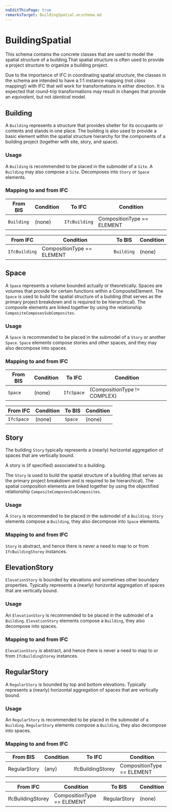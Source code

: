 ```yaml
---
noEditThisPage: true
remarksTarget: BuildingSpatial.ecschema.md
---
```


# BuildingSpatial

This schema contains the concrete classes that are used to model the spatial structure of a building.That spatial structure is often used to provide a project structure to organize a building project.

Due to the importance of IFC in coordinating spatial structure, the classes in the schema are intended to have a 1:1 instance mapping (not *class* mapping!) with IFC that will work for transformations in either direction.  It is expected that round-trip transformations may result in changes that provide an *equivalent*, but not *identical* model.

## Building

A `Building` represents a structure that provides shelter for its occupants or contents and stands in one place. The building is also used to provide a basic element within the spatial structure hierarchy for the components of a building project (together with site, story, and space).

### Usage

<!-- add notes about usage here. Placement in models. Parent-child issues; ElementAspects, key relationships. --->
A `Building` is recommended to be placed in the submodel of a `Site`. A `Building` may also compose a `Site`. Decomposes into `Story` or `Space` elements.

### Mapping to and from IFC

| From BIS    | Condition | To IFC    | Condition |
| ----------- | --------- | --------- | --------- |
| `Building`  | (none) | `IfcBuilding` | CompositionType == ELEMENT |


<!-- the COMPLEX or PARTIAL type we do not immediately need, could be introduced in future versions of the schema -->

<!-- additional mapping notes go here -->

| From IFC  | Condition | To BIS    | Condition |
| --------- | --------- | --------- | --------- |
| `IfcBuilding` | CompositionType == ELEMENT | `Building` | (none) |

<!-- additional mapping notes go here -->
## Space

A `Space` represents a volume bounded actually or theoretically. Spaces are volumes that provide for certain functions within a CompositeElement.
The `Space` is used to build the spatial structure of a building (that serves as the primary project breakdown and is required to be hierarchical). The composite elements are linked together by using the relationship `CompositeComposesSubComposites`.

### Usage

A `Space` is recommended to be placed in the submodel of a `Story` or another `Space`. `Space` elements compose stories and other spaces, and they may also decompose into spaces.

### Mapping to and from IFC

| From BIS  | Condition | To IFC    | Condition |
| --------- | --------- | --------- | --------- |
| `Space` | (none) | `IfcSpace` | (CompositionType != COMPLEX) |

<!--   -->

<!-- additional mapping notes go here -->

| From IFC  | Condition | To BIS    | Condition |
| --------- | --------- | --------- | --------- |
| `IfcSpace`| (none) | `Space` | (none) |

<!-- additional mapping notes go here -->

## Story

The building `Story` typically represents a (nearly) horizontal aggregation of spaces that are vertically bound.

A story is (if specified) associated to a building. 

The `Story` is used to build the spatial structure of a building (that serves as the primary project breakdown and is required to be hierarchical). The spatial composition elements are linked together by using the objectified relationship `CompositeComposesSubComposites`.

### Usage

<!-- add notes about usage here. Placement in models. Parent-child issues; ElementAspects, key relationships. --->

A `Story` is recommended to be placed in the submodel of a `Building`. `Story` elements compose a `Building`, they also decompose into `Space` elements.

### Mapping to and from IFC

`Story` is abstract, and hence there is never a need to map to or from `IfcBuildingStorey` instances.

## ElevationStory

`ElevationStory` is bounded by elevations and sometimes other boundary properties. Typically represents a (nearly) horizontal aggregation of spaces that are vertically bound.

<!-- there's only 2 reasons we're not mentioning Grids:ElevationGridSurface instead of "elevations" here 1- it's because grids have not been marked "released" yet. 2-we don't have reference to grids here __yet__ --->

### Usage

<!-- add notes about usage here. Placement in models. Parent-child issues; ElementAspects, key relationships. --->

An `ElevationStory` is recommended to be placed in the submodel of a `Building`. `ElevationStory` elements compose a `Building`, they also decompose into spaces.

### Mapping to and from IFC

`ElevationStory` is abstract, and hence there is never a need to map to or from `IfcBuildingStorey` instances.

## RegularStory

A `RegularStory` is bounded by top and bottom elevations. Typically represents a (nearly) horizontal aggregation of spaces that are vertically bound.

### Usage


An `RegularStory` is recommended to be placed in the submodel of a `Building`. `RegularStory` elements compose a `Building`, they also decompose into spaces.

### Mapping to and from IFC

| From BIS  | Condition | To IFC    | Condition |
| --------- | --------- | --------- | --------- |
| RegularStory      | (any) | IfcBuildingStorey | CompositionType == ELEMENT |

<!-- additional mapping notes go here -->

| From IFC | Condition | To BIS | Condition |
| --------- | --------- | --------- | --------- |
| IfcBuildingStorey             | CompositionType == ELEMENT | RegularStory | (none) |

<!-- for CompositionType != ELEMENT, we expect other subclasses of either Story or ElevationStory, i.e. SplitStory for type=PARTIAL. those subclasses would be added in the future versions of the schema. some other subclasses are also controversion, that's why we're leaving them out. i.e. SharedStory @ speedikon -->
